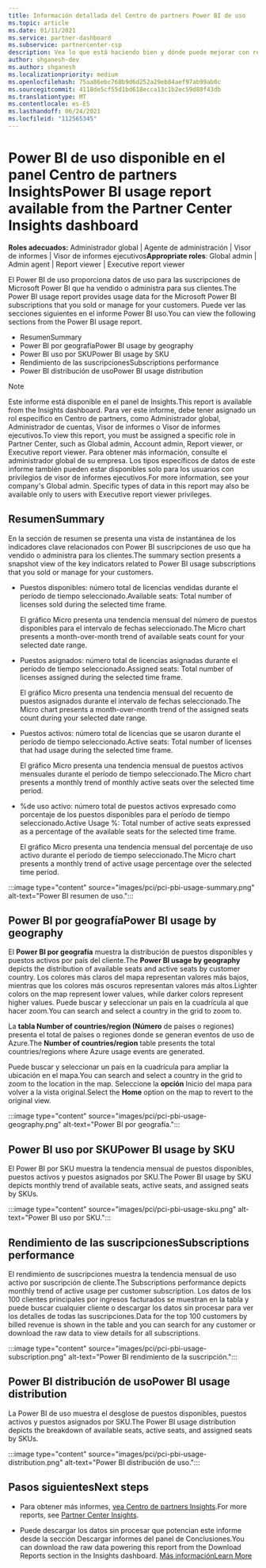 ```yaml
---
title: Información detallada del Centro de partners Power BI de uso
ms.topic: article
ms.date: 01/11/2021
ms.service: partner-dashboard
ms.subservice: partnercenter-csp
description: Vea lo que está haciendo bien y dónde puede mejorar con respecto al uso de Power BI suscripciones que vende o administra para sus clientes.
author: shganesh-dev
ms.author: shganesh
ms.localizationpriority: medium
ms.openlocfilehash: 75aa86ebc768b9d6d252a29eb84aef97ab99ab0c
ms.sourcegitcommit: 4118de5cf55d1bd618ecca13c1b2ec59d80f43db
ms.translationtype: MT
ms.contentlocale: es-ES
ms.lasthandoff: 06/24/2021
ms.locfileid: "112565345"
---
```

# <a name="power-bi-usage-report-available-from-the-partner-center-insights-dashboard"></a><span data-ttu-id="44276-103">Power BI de uso disponible en el panel Centro de partners Insights</span><span class="sxs-lookup"><span data-stu-id="44276-103">Power BI usage report available from the Partner Center Insights dashboard</span></span>

<span data-ttu-id="44276-104">**Roles adecuados:** Administrador global | Agente de administración | Visor de informes | Visor de informes ejecutivos</span><span class="sxs-lookup"><span data-stu-id="44276-104">**Appropriate roles**: Global admin | Admin agent | Report viewer | Executive report viewer</span></span>

<span data-ttu-id="44276-105">El Power BI de uso proporciona datos de uso para las suscripciones de Microsoft Power BI que ha vendido o administra para sus clientes.</span><span class="sxs-lookup"><span data-stu-id="44276-105">The Power BI usage report provides usage data for the Microsoft Power BI subscriptions that you sold or manage for your customers.</span></span> <span data-ttu-id="44276-106">Puede ver las secciones siguientes en el informe Power BI uso.</span><span class="sxs-lookup"><span data-stu-id="44276-106">You can view the following sections from the Power BI usage report.</span></span>

- <span data-ttu-id="44276-107">Resumen</span><span class="sxs-lookup"><span data-stu-id="44276-107">Summary</span></span>
- <span data-ttu-id="44276-108">Power BI por geografía</span><span class="sxs-lookup"><span data-stu-id="44276-108">Power BI usage by geography</span></span>
- <span data-ttu-id="44276-109">Power BI uso por SKU</span><span class="sxs-lookup"><span data-stu-id="44276-109">Power BI usage by SKU</span></span>
- <span data-ttu-id="44276-110">Rendimiento de las suscripciones</span><span class="sxs-lookup"><span data-stu-id="44276-110">Subscriptions performance</span></span>
- <span data-ttu-id="44276-111">Power BI distribución de uso</span><span class="sxs-lookup"><span data-stu-id="44276-111">Power BI usage distribution</span></span>

 > [!NOTE]
 > <span data-ttu-id="44276-112">Este informe está disponible en el panel de Insights.</span><span class="sxs-lookup"><span data-stu-id="44276-112">This report is available from the Insights dashboard.</span></span> <span data-ttu-id="44276-113">Para ver este informe, debe tener asignado un rol específico en Centro de partners, como Administrador global, Administrador de cuentas, Visor de informes o Visor de informes ejecutivos.</span><span class="sxs-lookup"><span data-stu-id="44276-113">To view this report, you must be assigned a specific role in Partner Center, such as Global admin, Account admin, Report viewer, or Executive report viewer.</span></span> <span data-ttu-id="44276-114">Para obtener más información, consulte el administrador global de su empresa. Los tipos específicos de datos de este informe también pueden estar disponibles solo para los usuarios con privilegios de visor de informes ejecutivos.</span><span class="sxs-lookup"><span data-stu-id="44276-114">For more information, see your company's Global admin. Specific types of data in this report may also be available only to users with Executive report viewer privileges.</span></span>

## <a name="summary"></a><span data-ttu-id="44276-115">Resumen</span><span class="sxs-lookup"><span data-stu-id="44276-115">Summary</span></span>

<span data-ttu-id="44276-116">En la sección de resumen se presenta una vista de instantánea de los indicadores clave relacionados con Power BI suscripciones de uso que ha vendido o administra para los clientes.</span><span class="sxs-lookup"><span data-stu-id="44276-116">The summary section presents a snapshot view of the key indicators related to Power BI usage subscriptions that you sold or manage for your customers.</span></span> 

- <span data-ttu-id="44276-117">Puestos disponibles: número total de licencias vendidas durante el período de tiempo seleccionado.</span><span class="sxs-lookup"><span data-stu-id="44276-117">Available seats: Total number of licenses sold during the selected time frame.</span></span>

   <span data-ttu-id="44276-118">El gráfico Micro presenta una tendencia mensual del número de puestos disponibles para el intervalo de fechas seleccionado.</span><span class="sxs-lookup"><span data-stu-id="44276-118">The Micro chart presents a month-over-month trend of available seats count for your selected date range.</span></span>

- <span data-ttu-id="44276-119">Puestos asignados: número total de licencias asignadas durante el período de tiempo seleccionado.</span><span class="sxs-lookup"><span data-stu-id="44276-119">Assigned seats: Total number of licenses assigned during the selected time frame.</span></span>

   <span data-ttu-id="44276-120">El gráfico Micro presenta una tendencia mensual del recuento de puestos asignados durante el intervalo de fechas seleccionado.</span><span class="sxs-lookup"><span data-stu-id="44276-120">The Micro chart presents a month-over-month trend of the assigned seats count during your selected date range.</span></span>

- <span data-ttu-id="44276-121">Puestos activos: número total de licencias que se usaron durante el período de tiempo seleccionado.</span><span class="sxs-lookup"><span data-stu-id="44276-121">Active seats: Total number of licenses that had usage during the selected time frame.</span></span> 

   <span data-ttu-id="44276-122">El gráfico Micro presenta una tendencia mensual de puestos activos mensuales durante el período de tiempo seleccionado.</span><span class="sxs-lookup"><span data-stu-id="44276-122">The Micro chart presents a monthly trend of monthly active seats over the selected time period.</span></span>

- <span data-ttu-id="44276-123">%de uso activo: número total de puestos activos expresado como porcentaje de los puestos disponibles para el período de tiempo seleccionado.</span><span class="sxs-lookup"><span data-stu-id="44276-123">Active Usage %: Total number of active seats expressed as a percentage of the available seats for the selected time frame.</span></span> 

   <span data-ttu-id="44276-124">El gráfico Micro presenta una tendencia mensual del porcentaje de uso activo durante el período de tiempo seleccionado.</span><span class="sxs-lookup"><span data-stu-id="44276-124">The Micro chart presents a monthly trend of active usage percentage over the selected time period.</span></span>

:::image type="content" source="images/pci/pci-pbi-usage-summary.png" alt-text="Power BI resumen de uso.":::

## <a name="power-bi-usage-by-geography"></a><span data-ttu-id="44276-126">Power BI por geografía</span><span class="sxs-lookup"><span data-stu-id="44276-126">Power BI usage by geography</span></span>

<span data-ttu-id="44276-127">El **Power BI por geografía** muestra la distribución de puestos disponibles y puestos activos por país del cliente.</span><span class="sxs-lookup"><span data-stu-id="44276-127">The **Power BI usage by geography** depicts the distribution of available seats and active seats by customer country.</span></span> <span data-ttu-id="44276-128">Los colores más claros del mapa representan valores más bajos, mientras que los colores más oscuros representan valores más altos.</span><span class="sxs-lookup"><span data-stu-id="44276-128">Lighter colors on the map represent lower values, while darker colors represent higher values.</span></span> <span data-ttu-id="44276-129">Puede buscar y seleccionar un país en la cuadrícula al que hacer zoom.</span><span class="sxs-lookup"><span data-stu-id="44276-129">You can search and select a country in the grid to zoom to.</span></span>

<span data-ttu-id="44276-130">La **tabla Number of countries/region (Número** de países o regiones) presenta el total de países o regiones donde se generan eventos de uso de Azure.</span><span class="sxs-lookup"><span data-stu-id="44276-130">The **Number of countries/region** table presents the total countries/regions where Azure usage events are generated.</span></span>

<span data-ttu-id="44276-131">Puede buscar y seleccionar un país en la cuadrícula para ampliar la ubicación en el mapa.</span><span class="sxs-lookup"><span data-stu-id="44276-131">You can search and select a country in the grid to zoom to the location in the map.</span></span> <span data-ttu-id="44276-132">Seleccione la **opción** Inicio del mapa para volver a la vista original.</span><span class="sxs-lookup"><span data-stu-id="44276-132">Select the **Home** option on the map to revert to the original view.</span></span>

:::image type="content" source="images/pci/pci-pbi-usage-geography.png" alt-text="Power BI por geografía.":::

## <a name="power-bi-usage-by-sku"></a><span data-ttu-id="44276-134">Power BI uso por SKU</span><span class="sxs-lookup"><span data-stu-id="44276-134">Power BI usage by SKU</span></span>

<span data-ttu-id="44276-135">El Power BI por SKU muestra la tendencia mensual de puestos disponibles, puestos activos y puestos asignados por SKU.</span><span class="sxs-lookup"><span data-stu-id="44276-135">The Power BI usage by SKU depicts monthly trend of available seats, active seats, and assigned seats by SKUs.</span></span>

:::image type="content" source="images/pci/pci-pbi-usage-sku.png" alt-text="Power BI uso por SKU.":::

## <a name="subscriptions-performance"></a><span data-ttu-id="44276-137">Rendimiento de las suscripciones</span><span class="sxs-lookup"><span data-stu-id="44276-137">Subscriptions performance</span></span>

<span data-ttu-id="44276-138">El rendimiento de suscripciones muestra la tendencia mensual de uso activo por suscripción de cliente.</span><span class="sxs-lookup"><span data-stu-id="44276-138">The Subscriptions performance depicts monthly trend of active usage per customer subscription.</span></span> <span data-ttu-id="44276-139">Los datos de los 100 clientes principales por ingresos facturados se muestran en la tabla y puede buscar cualquier cliente o descargar los datos sin procesar para ver los detalles de todas las suscripciones.</span><span class="sxs-lookup"><span data-stu-id="44276-139">Data for the top 100 customers by billed revenue is shown in the table and you can search for any customer or download the raw data to view details for all subscriptions.</span></span>

:::image type="content" source="images/pci/pci-pbi-usage-subscription.png" alt-text="Power BI rendimiento de la suscripción.":::

## <a name="power-bi-usage-distribution"></a><span data-ttu-id="44276-141">Power BI distribución de uso</span><span class="sxs-lookup"><span data-stu-id="44276-141">Power BI usage distribution</span></span>

<span data-ttu-id="44276-142">La Power BI de uso muestra el desglose de puestos disponibles, puestos activos y puestos asignados por SKU.</span><span class="sxs-lookup"><span data-stu-id="44276-142">The Power BI usage distribution depicts the breakdown of available seats, active seats, and assigned seats by SKUs.</span></span>

:::image type="content" source="images/pci/pci-pbi-usage-distribution.png" alt-text="Power BI distribución de uso.":::

## <a name="next-steps"></a><span data-ttu-id="44276-144">Pasos siguientes</span><span class="sxs-lookup"><span data-stu-id="44276-144">Next steps</span></span>

- <span data-ttu-id="44276-145">Para obtener más informes, [vea Centro de partners Insights](partner-center-insights.md).</span><span class="sxs-lookup"><span data-stu-id="44276-145">For more reports, see [Partner Center Insights](partner-center-insights.md).</span></span>

- <span data-ttu-id="44276-146">Puede descargar los datos sin procesar que potencian este informe desde la sección Descargar informes del panel de Conclusiones.</span><span class="sxs-lookup"><span data-stu-id="44276-146">You can download the raw data powering this report from the Download Reports section in the Insights dashboard.</span></span> [<span data-ttu-id="44276-147">Más información</span><span class="sxs-lookup"><span data-stu-id="44276-147">Learn More</span></span>](pci-download-reports.md) 
